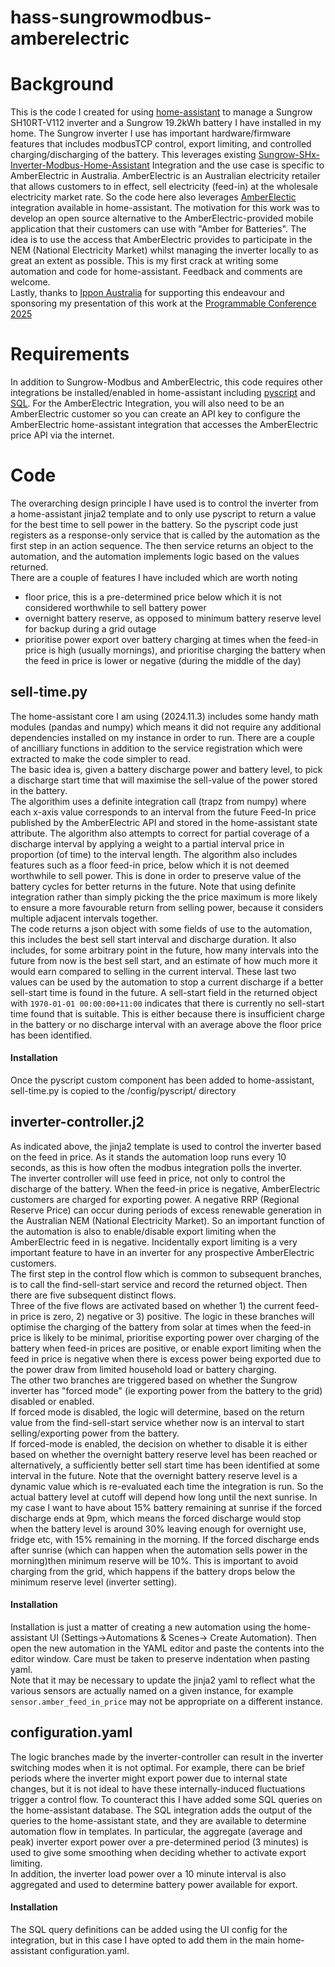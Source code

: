 # hass-sungrowmodbus-amberelectric
# Background
This is the code I created for using [home-assistant](https://www.home-assistant.io/) to manage a Sungrow SH10RT-V112 inverter and a Sungrow 19.2kWh battery I have installed in my home. The Sungrow inverter I use has important hardware/firmware features that includes modbusTCP control, export limiting, and controlled charging/discharging of the battery. This leverages existing [Sungrow-SHx-Inverter-Modbus-Home-Assistant](https://github.com/mkaiser/Sungrow-SHx-Inverter-Modbus-Home-Assistant) Integration and the use case is specific to AmberElectric in Australia. AmberElectric is an Australian electricity retailer that allows customers to in effect, sell electricity (feed-in) at the wholesale electricity market rate. So the code here also leverages [AmberElectic ](https://www.home-assistant.io/integrations/amberelectric)integration available in home-assistant. The motivation for this work was to develop an open source alternative to the AmberElectric-provided mobile application that their customers can use with "Amber for Batteries". The idea is to use the access that AmberElectric provides to participate in the NEM (National Electricity Market) whilst managing the inverter locally to as great an extent as possible. This is my first crack at writing some automation and code for home-assistant. Feedback and comments are welcome.<br>Lastly, thanks to [Ippon Australia](https://au.ippon.tech) for supporting this endeavour and sponsoring my presentation of this work at the [Programmable Conference 2025](https://programmable.tech)
# Requirements
In addition to Sungrow-Modbus and AmberElectric, this code requires other integrations be installed/enabled in home-assistant including [pyscript](https://github.com/custom-components/pyscript) and [SQL](https://www.home-assistant.io/integrations/sql). For the AmberElectric Integration, you will also need to be an AmberElectric customer so you can create an API key to configure the AmberElectric home-assistant integration that accesses the AmberElectric price API via the internet.
# Code
The overarching design principle I have used is to control the inverter from a home-assistant jinja2 template and to only use pyscript to return a value for the best time to sell power in the battery. So the pyscript code just registers as a response-only service that is called by the automation as the first step in an action sequence. The then service returns an object to the automation, and the automation implements logic based on the values returned.<br>There are a couple of features I have included which are worth noting
* floor price, this is a pre-determined price below which it is not considered worthwhile to sell battery power
* overnight battery reserve, as opposed to minimum battery reserve level for backup during a grid outage
* prioritise power export over battery charging at times when the feed-in price is high (usually mornings), and prioritise charging the battery when the feed in price is lower or negative (during the middle of the day)

## sell-time.py
The home-assistant core I am using (2024.11.3) includes some handy math modules (pandas and numpy) which means it did not require any additional dependencies installed on my instance in order to run. There are a couple of ancilliary functions in addition to the service registration which were extracted to make the code simpler to read.<br>The basic idea is, given a battery discharge power and battery level, to pick a discharge start time that will maximise the sell-value of the power stored in the battery.<br> The algorithim uses a definite integration call (trapz from numpy) where each x-axis value corresponds to an interval from the future Feed-In price published by the AmberElectric API and stored in the home-assistant state attribute. The algorithm also attempts to correct for partial coverage of a discharge interval by applying a weight to a partial interval price in proportion (of time) to the interval length. The algorithm also includes features such as a floor feed-in price, below which it is not deemed worthwhile to sell power. This is done in order to preserve value of the battery cycles for better returns in the future. Note that using definite integration rather than simply picking the the price maximum is more likely to ensure a more favourable return from selling power, because it considers multiple adjacent intervals together.<br>The code returns a json object with some fields of use to the automation, this includes the best sell start interval and discharge duration. It also includes, for some arbitrary point in the future, how many intervals into the future from now is the best sell start, and an estimate of how much more it would earn compared to selling in the current interval. These last two values can be used by the automation to stop a current discharge if a better sell-start time is found in the future. A sell-start field in the returned object with ``1970-01-01 00:00:00+11:00`` indicates that there is currently no sell-start time found that is suitable. This is either because there is insufficient charge in the battery or no discharge interval with an average above the floor price has been identified.<br>
#### Installation
Once the pyscript custom component has been added to home-assistant, sell-time.py is copied to the /config/pyscript/ directory
## inverter-controller.j2
As indicated above, the jinja2 template is used to control the inverter based on the feed in price. As it stands the automation loop runs every 10 seconds, as this is how often the modbus integration polls the inverter.<br>
The inverter controller will use feed in price, not only to control the discharge of the battery. When the feed-in price is negative, AmberElectric customers are charged for exporting power. A negative RRP (Regional Reserve Price) can occur during periods of excess renewable generation in the Australian NEM (National Electricity Market). So an important function of the automation is also to enable/disable export limiting when the AmberElectric feed in is negative. Incidentally export limiting is a very important feature to have in an inverter for any prospective AmberElectric customers.<br>
The first step in the control flow which is common to subsequent branches, is to call the find-sell-start service and record the returned object. Then there are five subsequent distinct flows.<br>Three of the five flows are activated based on whether 1) the current feed-in price is zero, 2) negative or 3) positive. The logic in these branches will optimise the charging of the battery from solar at times when the feed-in price is likely to be minimal, prioritise exporting power over charging of the battery when feed-in prices are positive, or enable export limiting when the feed in price is negative when there is excess power being exported due to the power draw from limited household load or battery charging.<br>
The other two branches are triggered based on whether the Sungrow inverter has "forced mode" (ie exporting power from the battery to the grid) disabled or enabled.<br>If forced mode is disabled, the logic will determine, based on the return value from the find-sell-start service whether now is an interval to start selling/exporting power from the battery.<br>If forced-mode is enabled, the decision on whether to disable it is either based on whether the overnight battery reserve level has been reached or alternatively, a sufficiently better sell start time has been identified at some interval in the future. Note that the overnight battery reserve level is a dynamic value which is re-evaluated each time the integration is run. So the actual battery level at cutoff will depend how long until the next sunrise. In my case I want to have about 15% battery remaining at sunrise if the forced discharge ends at 9pm, which means the forced discharge would stop when the battery level is around 30% leaving enough for overnight use, fridge etc, with 15% remaining in the morning. If the forced discharge ends after sunrise (which can happen when the automation sells power in the morning)then minimum reserve will be 10%. This is important to avoid charging from the grid, which happens if the battery drops below the minimum reserve level (inverter setting).
#### Installation
Installation is just a matter of creating a new automation using the home-assistant UI (Settings->Automations & Scenes-> Create Automation). Then open the new automation in the YAML editor and paste the contents into the editor window. Care must be taken to preserve indentation when pasting yaml.<br>Note that it may be necessary to update the jinja2 yaml to reflect what the various sensors are actually named on a given instance, for example ````sensor.amber_feed_in_price```` may not be appropriate on a different instance.
## configuration.yaml
The logic branches made by the inverter-controller can result in the inverter switching modes when it is not optimal. For example, there can be brief periods where the inverter might export power due to internal state changes, but it is not ideal to have these internally-induced fluctuations trigger a control flow. To counteract this I have added some SQL queries on the home-assistant database. The SQL integration adds the output of the queries to the home-assistant state, and they are available to determine automation flow in templates. In particular, the aggregate (average and peak) inverter export power over a pre-determined period (3 minutes) is used to give some smoothing when deciding whether to activate export limiting.<br>In addition, the inverter load power over a 10 minute interval is also aggregated and used to determine battery power available for export.<br>
#### Installation
The SQL query definitions can be added using the UI config for the integration, but in this case I have opted to add them in the main home-assistant configuration.yaml. 